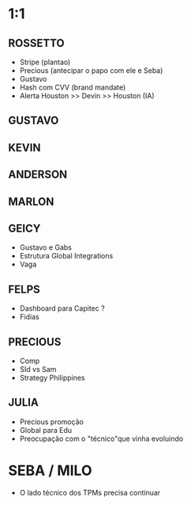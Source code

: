 
# 1:1

## ROSSETTO
- Stripe (plantao)
- Precious (antecipar o papo com ele e Seba)
- Gustavo
- Hash com CVV (brand mandate)
- Alerta Houston >> Devin >> Houston (IA)
  
## GUSTAVO

## KEVIN  

## ANDERSON

## MARLON

## GEICY  
- Gustavo e Gabs
- Estrutura Global Integrations
- Vaga

## FELPS
- Dashboard para Capitec ?
- Fidias

## PRECIOUS
- Comp
- SId vs Sam
- Strategy Philippines

## JULIA
- Precious promoção
- Global para Edu
- Preocupação com o "técnico"que vinha evoluindo

# SEBA / MILO
- O lado técnico dos TPMs precisa continuar
  


